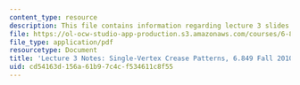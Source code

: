 ```yaml
---
content_type: resource
description: This file contains information regarding lecture 3 slides.
file: https://ol-ocw-studio-app-production.s3.amazonaws.com/courses/6-849-geometric-folding-algorithms-linkages-origami-polyhedra-fall-2012/cd54163d156a61b97c4cf534611c8f55_MIT6_849F12_L03.pdf
file_type: application/pdf
resourcetype: Document
title: 'Lecture 3 Notes: Single-Vertex Crease Patterns, 6.849 Fall 2010'
uid: cd54163d-156a-61b9-7c4c-f534611c8f55
---
```

